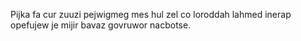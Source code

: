 Pijka fa cur zuuzi pejwigmeg mes hul zel co loroddah lahmed inerap opefujew je mijir bavaz govruwor nacbotse.
